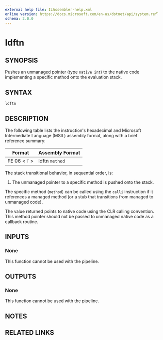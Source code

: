 ```yaml
---
external help file: ILAssembler-help.xml
online version: https://docs.microsoft.com/en-us/dotnet/api/system.reflection.emit.opcodes.ldftn
schema: 2.0.0
---
```


# ldftn

## SYNOPSIS

Pushes an unmanaged pointer (type `native int`) to the native code implementing a specific method onto the evaluation stack.

## SYNTAX

```powershell
ldftn
```

## DESCRIPTION

The following table lists the instruction's hexadecimal and Microsoft Intermediate Language (MSIL) assembly format, along with a brief reference summary:

| Format        | Assembly Format |
| ------------- | --------------- |
| FE 06 < `T` > | ldftn `method`  |

 The stack transitional behavior, in sequential order, is:

1.  The unmanaged pointer to a specific method is pushed onto the stack.

 The specific method (`method`) can be called using the `calli` instruction if it references a managed method (or a stub that transitions from managed to unmanaged code).

 The value returned points to native code using the CLR calling convention. This method pointer should not be passed to unmanaged native code as a callback routine.

## INPUTS

### None

This function cannot be used with the pipeline.

## OUTPUTS

### None

This function cannot be used with the pipeline.

## NOTES

## RELATED LINKS
